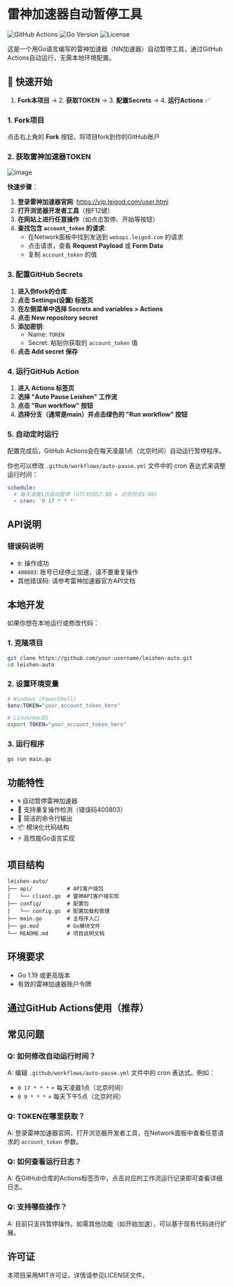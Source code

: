 # 雷神加速器自动暂停工具

![GitHub Actions](https://img.shields.io/badge/GitHub%20Actions-Ready-brightgreen)
![Go Version](https://img.shields.io/badge/Go-1.24-blue)
![License](https://img.shields.io/badge/License-MIT-yellow)

这是一个用Go语言编写的雷神加速器（NN加速器）自动暂停工具，通过GitHub Actions自动运行，无需本地环境配置。

## 🚀 快速开始

1. **Fork本项目** → 2. **获取TOKEN** → 3. **配置Secrets** → 4. **运行Actions** ✅

### 1. Fork项目

点击右上角的 **Fork** 按钮，将项目fork到你的GitHub账户

### 2. 获取雷神加速器TOKEN
![image](https://www.helloimg.com/i/2025/07/25/6883177647e05.png)

**快速步骤**：
1. **登录雷神加速器官网**: https://vip.leigod.com/user.html
2. **打开浏览器开发者工具**（按F12键）
4. **在网站上进行任意操作**（如点击暂停、开始等按钮）
5. **查找包含 `account_token` 的请求**:
   - 在Network面板中找到发送到 `webapi.leigod.com` 的请求
   - 点击请求，查看 **Request Payload** 或 **Form Data**
   - 复制 `account_token` 的值

### 3. 配置GitHub Secrets

1. **进入你fork的仓库**
2. **点击 Settings(设置) 标签页**
3. **在左侧菜单中选择 Secrets and variables > Actions**
4. **点击 New repository secret**
5. **添加密钥**:
   - Name: `TOKEN`
   - Secret: 粘贴你获取的 `account_token` 值
6. **点击 Add secret 保存**

### 4. 运行GitHub Action

1. **进入 Actions 标签页**
2. **选择 "Auto Pause Leishen" 工作流**
3. **点击 "Run workflow" 按钮**
4. **选择分支（通常是main）并点击绿色的 "Run workflow" 按钮**

### 5. 自动定时运行

配置完成后，GitHub Actions会在每天凌晨1点（北京时间）自动运行暂停程序。

你也可以修改 `.github/workflows/auto-pause.yml` 文件中的 cron 表达式来调整运行时间：

```yaml
schedule:
  # 每天凌晨1点自动暂停 (UTC时间17:00 = 北京时间1:00)
  - cron: '0 17 * * *'
```


## API说明


### 错误码说明

- `0`: 操作成功
- `400803`: 账号已经停止加速，请不要重复操作
- 其他错误码: 请参考雷神加速器官方API文档



## 本地开发

如果你想在本地运行或修改代码：

### 1. 克隆项目

```bash
git clone https://github.com/your-username/leishen-auto.git
cd leishen-auto
```

### 2. 设置环境变量

```bash
# Windows (PowerShell)
$env:TOKEN="your_account_token_here"

# Linux/macOS
export TOKEN="your_account_token_here"
```

### 3. 运行程序

```bash
go run main.go
```


## 功能特性

- 🌀 自动暂停雷神加速器
- 🔄 支持重复操作检测（错误码400803）
- 🎯 简洁的命令行输出
- 📦 模块化代码结构
- ⚡ 高性能Go语言实现

## 项目结构

```
leishen-auto/
├── api/           # API客户端包
│   └── client.go  # 雷神API客户端实现
├── config/        # 配置包
│   └── config.go  # 配置加载和管理
├── main.go        # 主程序入口
├── go.mod         # Go模块文件
└── README.md      # 项目说明文档
```

## 环境要求

- Go 1.19 或更高版本
- 有效的雷神加速器账户令牌

## 通过GitHub Actions使用（推荐）

## 常见问题

### Q: 如何修改自动运行时间？
A: 编辑 `.github/workflows/auto-pause.yml` 文件中的 cron 表达式。例如：
- `0 17 * * *` = 每天凌晨1点（北京时间）
- `0 9 * * *` = 每天下午5点（北京时间）

### Q: TOKEN在哪里获取？
A: 登录雷神加速器官网，打开浏览器开发者工具，在Network面板中查看任意请求的 `account_token` 参数。

### Q: 如何查看运行日志？
A: 在GitHub仓库的Actions标签页中，点击对应的工作流运行记录即可查看详细日志。

### Q: 支持哪些操作？
A: 目前只支持暂停操作。如需其他功能（如开始加速），可以基于现有代码进行扩展。

## 许可证

本项目采用MIT许可证，详情请参见LICENSE文件。
